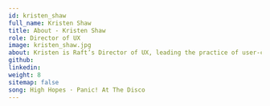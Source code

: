 ```yaml
---
id: kristen_shaw
full_name: Kristen Shaw
title: About - Kristen Shaw
role: Director of UX
image: kristen_shaw.jpg
about: Kristen is Raft’s Director of UX, leading the practice of user-centered research and design to create exceptional experiences for Raft’s customers. For over eleven years, she has focused on crafting every aspect of delightful experiences - designing and optimizing digital products at the nexus of business and user needs that span public, private, and non-profit sectors. She is passionate about user-centered design, solving complex problems through design thinking, and applying her talents to serve missions with impact. Her philosophy, borrowed from Leonardo DaVinci, is “Simplicity is the ultimate sophistication.” Kristen has a BS in Graphic Design and a MS in Information Communications Technology from the University of Denver. Off hours, Kristen spends time with her husband, daughter, and their three dogs, traveling, connecting with friends, reading, and streaming the latest releases. 
github:
linkedin:
weight: 8
sitemap: false
song: High Hopes · Panic! At The Disco
---
```

